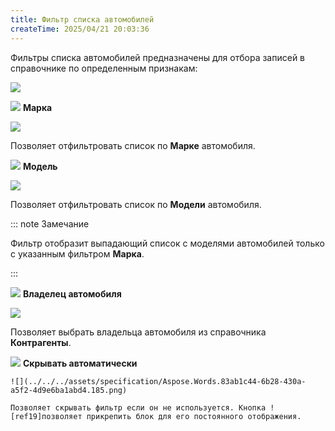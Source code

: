 ```yaml
---
title: Фильтр списка автомобилей
createTime: 2025/04/21 20:03:36
---
```

Фильтры списка автомобилей предназначены для отбора записей в справочнике по определенным признакам:

![](../../../assets/specification/Aspose.Words.83ab1c44-6b28-430a-a5f2-4d9e6ba1abd4.181.png)

![](../../../assets/specification/Aspose.Words.83ab1c44-6b28-430a-a5f2-4d9e6ba1abd4.004.png) **Марка**

![](../../../assets/specification/Aspose.Words.83ab1c44-6b28-430a-a5f2-4d9e6ba1abd4.182.png)

Позволяет отфильтровать список по **Марке** автомобиля.

![](../../../assets/specification/Aspose.Words.83ab1c44-6b28-430a-a5f2-4d9e6ba1abd4.006.png) **Модель**

![](../../../assets/specification/Aspose.Words.83ab1c44-6b28-430a-a5f2-4d9e6ba1abd4.183.png)

Позволяет отфильтровать список по **Модели** автомобиля.

::: note Замечание

Фильтр отобразит выпадающий список с моделями автомобилей только с указанным фильтром **Марка**.

:::

![](../../../assets/specification/Aspose.Words.83ab1c44-6b28-430a-a5f2-4d9e6ba1abd4.008.png) **Владелец автомобиля**

![](../../../assets/specification/Aspose.Words.83ab1c44-6b28-430a-a5f2-4d9e6ba1abd4.184.png)

   Позволяет выбрать владельца автомобиля из справочника **Контрагенты**.

![](../../../assets/specification/Aspose.Words.83ab1c44-6b28-430a-a5f2-4d9e6ba1abd4.010.png) **Скрывать автоматически**

    ![](../../../assets/specification/Aspose.Words.83ab1c44-6b28-430a-a5f2-4d9e6ba1abd4.185.png)

    Позволяет скрывать фильтр если он не используется. Кнопка ![ref19]позволяет прикрепить блок для его постоянного отображения.